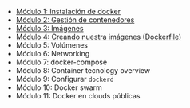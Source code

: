* [Módulo 1: Instalación de docker](https://hub.docker.com/r/becorecode/curso-intro-docker-modulo-1)
* [Módulo 2: Gestión de contenedores](https://hub.docker.com/r/becorecode/curso-intro-docker-modulo-2)
* [Módulo 3: Imágenes](https://hub.docker.com/r/becorecode/curso-intro-docker-modulo-3)
* [Módulo 4: Creando nuestra imágenes (Dockerfile)](https://hub.docker.com/r/becorecode/curso-intro-docker-modulo-4)
* Módulo 5: Volúmenes
* Módulo 6: Networking
* Módulo 7: docker-compose
* Módulo 8: Container tecnology overview
* Módulo 9: Configurar `dockerd`
* Módulo 10: Docker swarm
* Módulo 11: Docker en clouds públicas
